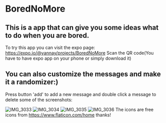 # BoredNoMore
## This is a app that can give you some ideas what to do when you are bored.
To try this app you can visit the expo page: https://expo.io/@yannay/projects/BoredNoMore
Scan the QR code(You have to have expo app on your phone or simply download it)
## You can also customize the messages and make it a randomizer:)
Press button 'add' to add a new message and 
double click a message to delete
some of the screenshots:






![IMG_3033](https://user-images.githubusercontent.com/50338661/96978822-10812280-151f-11eb-932e-f41460c52518.PNG)
![IMG_3034](https://user-images.githubusercontent.com/50338661/96978821-10812280-151f-11eb-9ca3-fa655733ff6c.PNG)
![IMG_3035](https://user-images.githubusercontent.com/50338661/96978819-0fe88c00-151f-11eb-8d74-92a95fdfe847.PNG)
![IMG_3036](https://user-images.githubusercontent.com/50338661/96978801-0bbc6e80-151f-11eb-830d-d0b26f91120c.PNG)
The icons are free icons from https://www.flaticon.com/home thanks!
